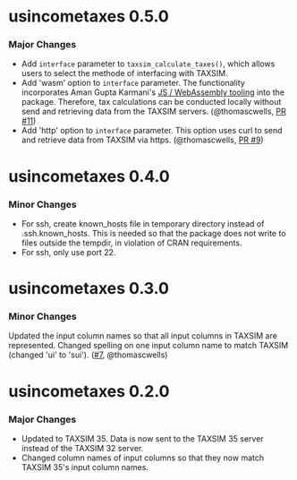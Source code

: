 # usincometaxes 0.5.0

### Major Changes

- Add `interface` parameter to `taxsim_calculate_taxes()`, which allows users to select the methode of interfacing with TAXSIM.
- Add 'wasm' option to `interface` parameter. The functionality incorporates Aman Gupta Karmani's  [JS / WebAssembly tooling](https://github.com/tmm1/taxsim.js) into the package.  Therefore, tax calculations can be conducted locally without send and retrieving data from the TAXSIM servers. (@thomascwells, [PR #11](https://github.com/shanejorr/usincometaxes/pull/11))
- Add 'http' option to `interface` parameter. This option uses curl to send and retrieve data from TAXSIM via https. (@thomascwells, [PR #9](https://github.com/shanejorr/usincometaxes/pull/9))

# usincometaxes 0.4.0

### Minor Changes

- For ssh, create known_hosts file in temporary directory instead of .ssh.known_hosts. This is needed so that the package does not write to files outside the tempdir, in violation of CRAN requirements.
- For ssh, only use port 22.

# usincometaxes 0.3.0

### Minor Changes

Updated the input column names so that all input columns in TAXSIM are represented. 
Changed spelling on one input column name to match TAXSIM (changed 'ui' to 'sui'). ([#7](https://github.com/shanejorr/usincometaxes/pull/7), @thomascwells)

# usincometaxes 0.2.0

### Major Changes

- Updated to TAXSIM 35. Data is now sent to the TAXSIM 35 server instead of the TAXSIM 32 server.
- Changed column names of input columns so that they now match TAXSIM 35's input column names.
